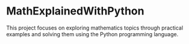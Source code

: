 # MathExplainedWithPython
This project focuses on exploring mathematics topics through practical examples and solving them using the Python programming language.
